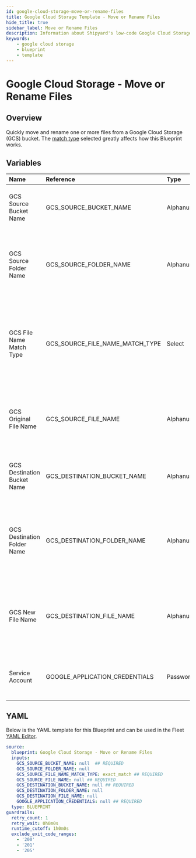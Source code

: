 ```yaml
---
id: google-cloud-storage-move-or-rename-files
title: Google Cloud Storage Template - Move or Rename Files
hide_title: true
sidebar_label: Move or Rename Files
description: Information about Shipyard's low-code Google Cloud Storage Move or Rename Files blueprint. Quickly move one or more files from a Google Cloud Storage (GCS) bucket or folder. 
keywords:
    - google cloud storage
    - blueprint
    - template
---
```


# Google Cloud Storage - Move or Rename Files

## Overview
Quickly move and rename one or more files from a Google Cloud Storage (GCS) bucket. The [match type](https://www.shipyardapp.com/docs/reference/blueprint-library/match-type/) selected greatly affects how this Blueprint works.

## Variables

| Name | Reference | Type | Required | Default | Options | Description |
|:-----|:----------|:-----|:---------|:--------|:--------|:------------|
| GCS Source Bucket Name | GCS_SOURCE_BUCKET_NAME  | Alphanumeric |:white_check_mark: | - | - | The name of the bucket where the target file resides |
| GCS Source Folder Name | GCS_SOURCE_FOLDER_NAME  | Alphanumeric |:heavy_minus_sign: | - | - | The name of the folder where the target file resides. If blank, will be placed in the root directory |
| GCS File Name Match Type | GCS_SOURCE_FILE_NAME_MATCH_TYPE  | Select |:white_check_mark: | `exact_match` | Exact Match: `exact_match`<br></br><br></br>Regex Match: `regex_match`<br></br><br></br> | Determines if the text in "GCS Original File Name" will look for one file with exact match, or multiple files using regex. |
| GCS Original File Name | GCS_SOURCE_FILE_NAME  | Alphanumeric |:white_check_mark: | - | - | Name of the target file in the GCS bucket. Can be regex if "Match Type" is set accordingly. |
| GCS Destination Bucket Name | GCS_DESTINATION_BUCKET_NAME  | Alphanumeric |:white_check_mark: | - | - | The name of the bucket where the target file will be moved to |
| GCS Destination Folder Name | GCS_DESTINATION_FOLDER_NAME  | Alphanumeric |:heavy_minus_sign: | - | - | The name of the folder where the target file is going to be moved to. If blank, will be placed in the root directory |
| GCS New File Name | GCS_DESTINATION_FILE_NAME  | Alphanumeric |:heavy_minus_sign: | - | - | The name of the file once it is moved to a new bucket or folder. If left blank, the original file will be used |
| Service Account | GOOGLE_APPLICATION_CREDENTIALS  | Password |:white_check_mark: | - | - | JSON from a Google Cloud Service account key. |


## YAML
Below is the YAML template for this Blueprint and can be used in the Fleet [YAML Editor](../../reference/fleets/yaml-editor.md).
```yaml
source:
  blueprint: Google Cloud Storage - Move or Rename Files
  inputs:
    GCS_SOURCE_BUCKET_NAME: null  ## REQUIRED
    GCS_SOURCE_FOLDER_NAME: null
    GCS_SOURCE_FILE_NAME_MATCH_TYPE: exact_match ## REQUIRED
    GCS_SOURCE_FILE_NAME: null ## REQUIRED
    GCS_DESTINATION_BUCKET_NAME: null ## REQUIRED
    GCS_DESTINATION_FOLDER_NAME: null
    GCS_DESTINATION_FILE_NAME: null
    GOOGLE_APPLICATION_CREDENTIALS: null ## REQUIRED
  type: BLUEPRINT
guardrails:
  retry_count: 1
  retry_wait: 0h0m0s
  runtime_cutoff: 1h0m0s
  exclude_exit_code_ranges:
    - '200'
    - '201'
    - '205'

```
